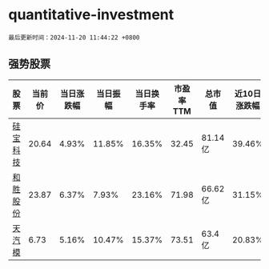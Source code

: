 # quantitative-investment

`最后更新时间：2024-11-20 11:44:22 +0800`

## 强势股票

|股票|当前价|当日涨跌幅|当日振幅|当日换手率|市盈率TTM|总市值|近10日涨跌幅|
|----|----|----|----|----|----|----|----|
|[硅宝科技](https://xueqiu.com/S/SZ300019)|20.64|4.93%|11.85%|16.35%|32.45|81.14亿|39.46%|
|[和胜股份](https://xueqiu.com/S/SZ002824)|23.87|6.37%|7.93%|23.16%|71.98|66.62亿|31.15%|
|[天汽模](https://xueqiu.com/S/SZ002510)|6.73|5.16%|10.47%|15.37%|73.51|63.4亿|20.83%|
